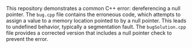 This repository demonstrates a common C++ error: dereferencing a null pointer. The `bug.cpp` file contains the erroneous code, which attempts to assign a value to a memory location pointed to by a null pointer. This leads to undefined behavior, typically a segmentation fault.  The `bugSolution.cpp` file provides a corrected version that includes a null pointer check to prevent the error.